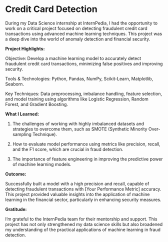 # Credit Card Detection

During my Data Science internship at InternPedia, I had the opportunity to work on a critical project focused on detecting fraudulent credit card transactions using advanced machine learning techniques. This project was a deep dive into the world of anomaly detection and financial security.

**Project Highlights:**

Objective: Develop a machine learning model to accurately detect fraudulent credit card transactions, minimizing false positives and improving security.

Tools & Technologies: Python, Pandas, NumPy, Scikit-Learn, Matplotlib, Seaborn.

Key Techniques: Data preprocessing, imbalance handling, feature selection, and model training using algorithms like Logistic Regression, Random Forest, and Gradient Boosting.

**What I Learned:**

1. The challenges of working with highly imbalanced datasets and strategies to overcome them, such as SMOTE (Synthetic Minority Over-sampling Technique).
   
2. How to evaluate model performance using metrics like precision, recall, and the F1 score, which are crucial in fraud detection.
   
3. The importance of feature engineering in improving the predictive power of machine learning models.

**Outcome:**

Successfully built a model with a high precision and recall, capable of detecting fraudulent transactions with [Your Performance Metric] accuracy. This project provided valuable insights into the application of machine learning in the financial sector, particularly in enhancing security measures.

**Gratitude:**

I’m grateful to the InternPedia team for their mentorship and support. This project has not only strengthened my data science skills but also broadened my understanding of the practical applications of machine learning in fraud detection.


